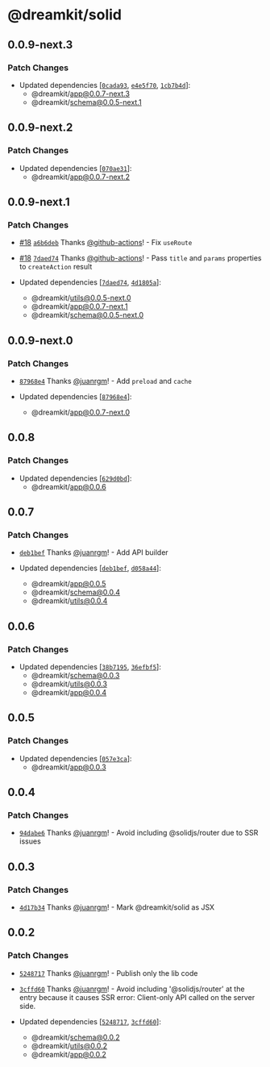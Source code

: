 # @dreamkit/solid

## 0.0.9-next.3

### Patch Changes

- Updated dependencies [[`0cada93`](https://github.com/swordev/dreamkit/commit/0cada9305ebbcd790bec875a5f31131f1157c1ee), [`e4e5f70`](https://github.com/swordev/dreamkit/commit/e4e5f709093cabf3b711baab249c183765cef663), [`1cb7b4d`](https://github.com/swordev/dreamkit/commit/1cb7b4da8f66a0c961f9bd4186218c7edd780869)]:
  - @dreamkit/app@0.0.7-next.3
  - @dreamkit/schema@0.0.5-next.1

## 0.0.9-next.2

### Patch Changes

- Updated dependencies [[`070ae31`](https://github.com/swordev/dreamkit/commit/070ae313592783e38d90cece3893e6c61a4b2caf)]:
  - @dreamkit/app@0.0.7-next.2

## 0.0.9-next.1

### Patch Changes

- [#18](https://github.com/swordev/dreamkit/pull/18) [`a6b6deb`](https://github.com/swordev/dreamkit/commit/a6b6deba57566c8ed3962a634afa91cdc1dd6527) Thanks [@github-actions](https://github.com/apps/github-actions)! - Fix `useRoute`

- [#18](https://github.com/swordev/dreamkit/pull/18) [`7daed74`](https://github.com/swordev/dreamkit/commit/7daed74d6c5f5518b749d054e0bb2a6fa7e3e6b6) Thanks [@github-actions](https://github.com/apps/github-actions)! - Pass `title` and `params` properties to `createAction` result

- Updated dependencies [[`7daed74`](https://github.com/swordev/dreamkit/commit/7daed74d6c5f5518b749d054e0bb2a6fa7e3e6b6), [`4d1805a`](https://github.com/swordev/dreamkit/commit/4d1805a8d3bfd1f844e9c474a61fd71ac12a6c0a)]:
  - @dreamkit/utils@0.0.5-next.0
  - @dreamkit/app@0.0.7-next.1
  - @dreamkit/schema@0.0.5-next.0

## 0.0.9-next.0

### Patch Changes

- [`87968e4`](https://github.com/swordev/dreamkit/commit/87968e47363c1e1941450dbf995ee60537e90f19) Thanks [@juanrgm](https://github.com/juanrgm)! - Add `preload` and `cache`

- Updated dependencies [[`87968e4`](https://github.com/swordev/dreamkit/commit/87968e47363c1e1941450dbf995ee60537e90f19)]:
  - @dreamkit/app@0.0.7-next.0

## 0.0.8

### Patch Changes

- Updated dependencies [[`629d0bd`](https://github.com/swordev/dreamkit/commit/629d0bdfed0a253c225f87faec836f53da8a5c69)]:
  - @dreamkit/app@0.0.6

## 0.0.7

### Patch Changes

- [`deb1bef`](https://github.com/swordev/dreamkit/commit/deb1bef614929920ead046fc04b81f7f1500feea) Thanks [@juanrgm](https://github.com/juanrgm)! - Add API builder

- Updated dependencies [[`deb1bef`](https://github.com/swordev/dreamkit/commit/deb1bef614929920ead046fc04b81f7f1500feea), [`d058a44`](https://github.com/swordev/dreamkit/commit/d058a44f05200cb1eae3a707510bcb497203cb8d)]:
  - @dreamkit/app@0.0.5
  - @dreamkit/schema@0.0.4
  - @dreamkit/utils@0.0.4

## 0.0.6

### Patch Changes

- Updated dependencies [[`38b7195`](https://github.com/swordev/dreamkit/commit/38b7195b9da5a2b4329576fc808dba9cd8219326), [`36efbf5`](https://github.com/swordev/dreamkit/commit/36efbf581979abdeae0d6529ca2277ce033469ea)]:
  - @dreamkit/schema@0.0.3
  - @dreamkit/utils@0.0.3
  - @dreamkit/app@0.0.4

## 0.0.5

### Patch Changes

- Updated dependencies [[`057e3ca`](https://github.com/swordev/dreamkit/commit/057e3ca1ecac36c94d66a3322bac8fde972fbd50)]:
  - @dreamkit/app@0.0.3

## 0.0.4

### Patch Changes

- [`94dabe6`](https://github.com/swordev/dreamkit/commit/94dabe6e524b68b08312b03eaeea11f76202afb7) Thanks [@juanrgm](https://github.com/juanrgm)! - Avoid including @solidjs/router due to SSR issues

## 0.0.3

### Patch Changes

- [`4d17b34`](https://github.com/swordev/dreamkit/commit/4d17b3496823f22cdf1ec76525fa87ba59c463d5) Thanks [@juanrgm](https://github.com/juanrgm)! - Mark @dreamkit/solid as JSX

## 0.0.2

### Patch Changes

- [`5248717`](https://github.com/swordev/dreamkit/commit/52487177cdbc7f90643bfcffa807f682cca84704) Thanks [@juanrgm](https://github.com/juanrgm)! - Publish only the lib code

- [`3cffd60`](https://github.com/swordev/dreamkit/commit/3cffd60ad52786b46faa1e6c48e43537cde13cc7) Thanks [@juanrgm](https://github.com/juanrgm)! - Avoid including '@solidjs/router' at the entry because it causes SSR error: Client-only API called on the server side.

- Updated dependencies [[`5248717`](https://github.com/swordev/dreamkit/commit/52487177cdbc7f90643bfcffa807f682cca84704), [`3cffd60`](https://github.com/swordev/dreamkit/commit/3cffd60ad52786b46faa1e6c48e43537cde13cc7)]:
  - @dreamkit/schema@0.0.2
  - @dreamkit/utils@0.0.2
  - @dreamkit/app@0.0.2
